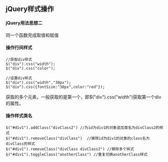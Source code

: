 ## jQuery样式操作

#### jQuery用法思想二

同一个函数完成取值和赋值

#### 操作行间样式

```
//获取div样式
$("div").css("width");
$("div").css("color");

//设置div样式
$("div").css("width","30px");
$("div").css({fontSize:"30px",color:"red"});
```

获取的多个元素，一般获取的是第一个，即$\("div"\).css\("width"\)获取第一个div的属性。

#### 操作样式类名

```
$("#div1").addClass("divClass2") //为id为div1的对象追加类名为divClass2的样式
$("#div1").removeClass("divClass")  //移除id为div1的对象的class名为divClass的样式
$("#div1").removeClass("divClass divClass2") //移除多个样式
$("#div1").toggleClass("anotherClass") //重复切换anotherClass样式
```



